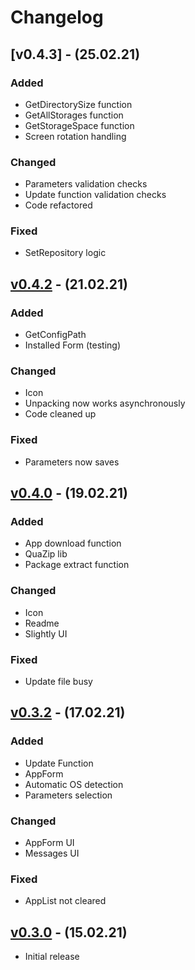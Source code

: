 # Changelog

## [v0.4.3] - (25.02.21)

### Added

 - GetDirectorySize function
 - GetAllStorages function
 - GetStorageSpace function
 - Screen rotation handling

### Changed

 - Parameters validation checks
 - Update function validation checks
 - Code refactored
	
### Fixed

 - SetRepository logic

## [v0.4.2] - (21.02.21)

### Added

 - GetConfigPath
 - Installed Form (testing)

### Changed

 - Icon
 - Unpacking now works asynchronously
 - Code cleaned up
	
### Fixed

 - Parameters now saves

## [v0.4.0] - (19.02.21)

### Added

 - App download function
 - QuaZip lib
 - Package extract function

### Changed

 - Icon
 - Readme
 - Slightly UI
	
### Fixed

 - Update file busy

## [v0.3.2] - (17.02.21)

### Added

 - Update Function
 - AppForm
 - Automatic OS detection
 - Parameters selection

### Changed

 - AppForm UI
 - Messages UI

### Fixed

 - AppList not cleared

## [v0.3.0] - (15.02.21)

 - Initial release

[v0.4.2]: https://github.com/Limows/LimFTPClient_S60/releases/tag/v0.4.2
[v0.4.0]: https://github.com/Limows/LimFTPClient_S60/releases/tag/v0.4.0
[v0.3.2]: https://github.com/Limows/LimFTPClient_S60/releases/tag/v0.3.2
[v0.3.0]: https://github.com/Limows/LimFTPClient_S60/releases/tag/v0.3.0
